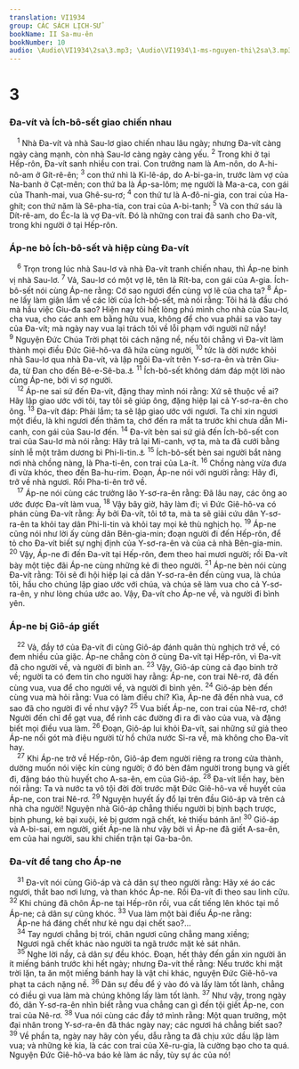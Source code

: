 ```yaml
---
translation: VI1934
group: CÁC SÁCH LỊCH-SỬ
bookName: II Sa-mu-ên 
bookNumber: 10
audio: \Audio\VI1934\2sa\3.mp3; \Audio\VI1934\1-ms-nguyen-thi\2sa\3.mp3
---
```


<div class="title"><h1>3</h1><h3>Đa-vít và Ích-bô-sết giao chiến nhau</h3></div>
<span class="verse 2sa_3_1"> <sup>1</sup> Nhà Đa-vít và nhà Sau-lơ giao chiến nhau lâu ngày; nhưng Đa-vít càng ngày càng mạnh, còn nhà Sau-lơ càng ngày càng yếu. </span>
<span class="verse 2sa_3_2"><sup>2</sup> Trong khi ở tại Hếp-rôn, Đa-vít sanh nhiều con trai. Con trưởng nam là Am-nôn, do A-hi-nô-am ở Gít-rê-ên; </span>
<span class="verse 2sa_3_3"><sup>3</sup> con thứ nhì là Ki-lê-áp, do A-bi-ga-in, trước làm vợ của Na-banh ở Cạt-mên; con thứ ba là Áp-sa-lôm; mẹ người là Ma-a-ca, con gái của Thanh-mai, vua Ghê-su-rơ; </span>
<span class="verse 2sa_3_4"><sup>4</sup> con thứ tư là A-đô-ni-gia, con trai của Ha-ghít; con thứ năm là Sê-pha-tia, con trai của A-bi-tanh; </span>
<span class="verse 2sa_3_5"><sup>5</sup> Và con thứ sáu là Dít-rê-am, do Éc-la là vợ Đa-vít. Đó là những con trai đã sanh cho Đa-vít, trong khi người ở tại Hếp-rôn. <br/></span>
<div class="title"><h3>Áp-ne bỏ Ích-bô-sết và hiệp cùng Đa-vít</h3></div>
<span class="verse 2sa_3_6"> <sup>6</sup> Trọn trong lúc nhà Sau-lơ và nhà Đa-vít tranh chiến nhau, thì Áp-ne binh vị nhà Sau-lơ. </span>
<span class="verse 2sa_3_7"><sup>7</sup> Vả, Sau-lơ có một vợ lẽ, tên là Rít-ba, con gái của A-gia. Ích-bô-sết nói cùng Áp-ne rằng: Cớ sao ngươi đến cùng vợ lẽ của cha ta? </span>
<span class="verse 2sa_3_8"><sup>8</sup> Áp-ne lấy làm giận lắm về các lời của Ích-bô-sết, mà nói rằng: Tôi há là đầu chó mà hầu việc Giu-đa sao? Hiện nay tôi hết lòng phú mình cho nhà của Sau-lơ, cha vua, cho các anh em bằng hữu vua, không để cho vua phải sa vào tay của Đa-vít; mà ngày nay vua lại trách tôi về lỗi phạm với người nữ nầy! </span>
<span class="verse 2sa_3_9"><sup>9</sup> Nguyện Đức Chúa Trời phạt tôi cách nặng nề, nếu tôi chẳng vì Đa-vít làm thành mọi điều Đức Giê-hô-va đã hứa cùng người, </span>
<span class="verse 2sa_3_10"><sup>10</sup> tức là dời nước khỏi nhà Sau-lơ qua nhà Đa-vít, và lập ngôi Đa-vít trên Y-sơ-ra-ên và trên Giu-đa, từ Đan cho đến Bê-e-Sê-ba.<a data-toggle="tooltip" data-placement="bottom" title="1Sa 15:28">⚓</a></span>
<span class="verse 2sa_3_11"><sup>11</sup> Ích-bô-sết không dám đáp một lời nào cùng Áp-ne, bởi vì sợ người. <br/></span>
<span class="verse 2sa_3_12"> <sup>12</sup> Áp-ne sai sứ đến Đa-vít, đặng thay mình nói rằng: Xứ sẽ thuộc về ai? Hãy lập giao ước với tôi, tay tôi sẽ giúp ông, đặng hiệp lại cả Y-sơ-ra-ên cho ông. </span>
<span class="verse 2sa_3_13"><sup>13</sup> Đa-vít đáp: Phải lắm; ta sẽ lập giao ước với ngươi. Ta chỉ xin ngươi một điều, là khi ngươi đến thăm ta, chớ đến ra mắt ta trước khi chưa dẫn Mi-canh, con gái của Sau-lơ đến. </span>
<span class="verse 2sa_3_14"><sup>14</sup> Đa-vít bèn sai sứ giả đến Ích-bô-sết con trai của Sau-lơ mà nói rằng: Hãy trả lại Mi-canh, vợ ta, mà ta đã cưới bằng sính lễ một trăm dương bì Phi-li-tin.<a data-toggle="tooltip" data-placement="bottom" title="1Sa 18:27">⚓</a></span>
<span class="verse 2sa_3_15"><sup>15</sup> Ích-bô-sết bèn sai người bắt nàng nơi nhà chồng nàng, là Pha-ti-ên, con trai của La-ít. </span>
<span class="verse 2sa_3_16"><sup>16</sup> Chồng nàng vừa đưa đi vừa khóc, theo đến Ba-hu-rim. Đoạn, Áp-ne nói với người rằng: Hãy đi, trở về nhà ngươi. Rồi Pha-ti-ên trở về. <br/></span>
<span class="verse 2sa_3_17"> <sup>17</sup> Áp-ne nói cùng các trưởng lão Y-sơ-ra-ên rằng: Đã lâu nay, các ông ao ước được Đa-vít làm vua. </span>
<span class="verse 2sa_3_18"><sup>18</sup> Vậy bây giờ, hãy làm đi; vì Đức Giê-hô-va có phán cùng Đa-vít rằng: Ấy bởi Đa-vít, tôi tớ ta, mà ta sẽ giải cứu dân Y-sơ-ra-ên ta khỏi tay dân Phi-li-tin và khỏi tay mọi kẻ thù nghịch họ. </span>
<span class="verse 2sa_3_19"><sup>19</sup> Áp-ne cũng nói như lời ấy cùng dân Bên-gia-min; đoạn người đi đến Hếp-rôn, để tỏ cho Đa-vít biết sự nghị định của Y-sơ-ra-ên và của cả nhà Bên-gia-min. </span>
<span class="verse 2sa_3_20"><sup>20</sup> Vậy, Áp-ne đi đến Đa-vít tại Hếp-rôn, đem theo hai mươi người; rồi Đa-vít bày một tiệc đãi Áp-ne cùng những kẻ đi theo người. </span>
<span class="verse 2sa_3_21"><sup>21</sup> Áp-ne bèn nói cùng Đa-vít rằng: Tôi sẽ đi hội hiệp lại cả dân Y-sơ-ra-ên đến cùng vua, là chúa tôi, hầu cho chúng lập giao ước với chúa, và chúa sẽ làm vua cho cả Y-sơ-ra-ên, y như lòng chúa ước ao. Vậy, Đa-vít cho Áp-ne về, và người đi bình yên. <br/></span>
<div class="title"><h3>Áp-ne bị Giô-áp giết</h3></div>
<span class="verse 2sa_3_22"> <sup>22</sup> Vả, đầy tớ của Đa-vít đi cùng Giô-áp đánh quân thù nghịch trở về, có đem nhiều của giặc. Áp-ne chẳng còn ở cùng Đa-vít tại Hếp-rôn, vì Đa-vít đã cho người về, và người đi bình an. </span>
<span class="verse 2sa_3_23"><sup>23</sup> Vậy, Giô-áp cùng cả đạo binh trở về; người ta có đem tin cho người hay rằng: Áp-ne, con trai Nê-rơ, đã đến cùng vua, vua để cho người về, và người đi bình yên. </span>
<span class="verse 2sa_3_24"><sup>24</sup> Giô-áp bèn đến cùng vua mà hỏi rằng: Vua có làm điều chi? Kìa, Áp-ne đã đến nhà vua, cớ sao đã cho người đi về như vậy? </span>
<span class="verse 2sa_3_25"><sup>25</sup> Vua biết Áp-ne, con trai của Nê-rơ, chớ! Người đến chỉ để gạt vua, để rình các đường đi ra đi vào của vua, và đặng biết mọi điều vua làm. </span>
<span class="verse 2sa_3_26"><sup>26</sup> Đoạn, Giô-áp lui khỏi Đa-vít, sai những sứ giả theo Áp-ne nối gót mà điệu người từ hồ chứa nước Si-ra về, mà không cho Đa-vít hay. <br/></span>
<span class="verse 2sa_3_27"> <sup>27</sup> Khi Áp-ne trở về Hếp-rôn, Giô-áp đem người riêng ra trong cửa thành, dường muốn nói việc kín cùng người; ở đó bèn đâm người trong bụng và giết đi, đặng báo thù huyết cho A-sa-ên, em của Giô-áp. </span>
<span class="verse 2sa_3_28"><sup>28</sup> Đa-vít liền hay, bèn nói rằng: Ta và nước ta vô tội đời đời trước mặt Đức Giê-hô-va về huyết của Áp-ne, con trai Nê-rơ. </span>
<span class="verse 2sa_3_29"><sup>29</sup> Nguyện huyết ấy đổ lại trên đầu Giô-áp và trên cả nhà cha người! Nguyện nhà Giô-áp chẳng thiếu người bị bịnh bạch trược, bịnh phung, kẻ bại xuội, kẻ bị gươm ngã chết, kẻ thiếu bánh ăn! </span>
<span class="verse 2sa_3_30"><sup>30</sup> Giô-áp và A-bi-sai, em người, giết Áp-ne là như vậy bởi vì Áp-ne đã giết A-sa-ên, em của hai người, sau khi chiến trận tại Ga-ba-ôn. <br/></span>
<div class="title"><h3>Đa-vít để tang cho Áp-ne</h3></div>
<span class="verse 2sa_3_31"> <sup>31</sup> Đa-vít nói cùng Giô-áp và cả dân sự theo người rằng: Hãy xé áo các ngươi, thắt bao nơi lưng, và than khóc Áp-ne. Rồi Đa-vít đi theo sau linh cữu. </span>
<span class="verse 2sa_3_32"><sup>32</sup> Khi chúng đã chôn Áp-ne tại Hếp-rôn rồi, vua cất tiếng lên khóc tại mồ Áp-ne; cả dân sự cũng khóc. </span>
<span class="verse 2sa_3_33"><sup>33</sup> Vua làm một bài điếu Áp-ne rằng: <br/> Áp-ne há đáng chết như kẻ ngu dại chết sao?… <br/></span>
<span class="verse 2sa_3_34"> <sup>34</sup> Tay ngươi chẳng bị trói, chân ngươi cũng chẳng mang xiềng; <br/> Ngươi ngã chết khác nào người ta ngã trước mặt kẻ sát nhân. <br/></span>
<span class="verse 2sa_3_35"> <sup>35</sup> Nghe lời nầy, cả dân sự đều khóc. Đoạn, hết thảy đến gần xin người ăn ít miếng bánh trước khi hết ngày; nhưng Đa-vít thề rằng: Nếu trước khi mặt trời lặn, ta ăn một miếng bánh hay là vật chi khác, nguyện Đức Giê-hô-va phạt ta cách nặng nề. </span>
<span class="verse 2sa_3_36"><sup>36</sup> Dân sự đều để ý vào đó và lấy làm tốt lành, chẳng có điều gì vua làm mà chúng không lấy làm tốt lành. </span>
<span class="verse 2sa_3_37"><sup>37</sup> Như vậy, trong ngày đó, dân Y-sơ-ra-ên nhìn biết rằng vua chẳng can gì đến tội giết Áp-ne, con trai của Nê-rơ. </span>
<span class="verse 2sa_3_38"><sup>38</sup> Vua nói cùng các đầy tớ mình rằng: Một quan trưởng, một đại nhân trong Y-sơ-ra-ên đã thác ngày nay; các ngươi há chẳng biết sao? </span>
<span class="verse 2sa_3_39"><sup>39</sup> Về phần ta, ngày nay hãy còn yếu, dẫu rằng ta đã chịu xức dầu lập làm vua; và những kẻ kia, là các con trai của Xê-ru-gia, là cường bạo cho ta quá. Nguyện Đức Giê-hô-va báo kẻ làm ác nầy, tùy sự ác của nó! <br/></span>
